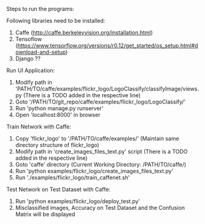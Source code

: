 Steps to run the programs:

Following libraries need to be installed:
1. Caffe (http://caffe.berkeleyvision.org/installation.html)
2. Tensoflow (https://www.tensorflow.org/versions/r0.12/get_started/os_setup.html#download-and-setup)
3. Django ??


Run UI Application:
1. Modify path in 'PATH/TO/caffe/examples/flickr_logo/LogoClassify/classifyImage/views.py (There is a TODO added in the respective line)
2. Goto '/PATH/TO/git_repo/caffe/examples/flickr_logo/LogoClassify/'
3. Run 'python manage.py runserver'
4. Open 'localhost:8000' in browser


Train Network with Caffe:
1. Copy 'flickr_logo' to '/PATH/TO/caffe/examples/' (Maintain same directory structure of flickr_logo)
2. Modify path in 'create_images_files_text.py' script (There is a TODO added in the respective line)
3. Goto 'caffe' directory (Current Working Directory: /PATH/TO/caffe/)
4. Run 'python examples/flickr_logo/create_images_files_text.py'
5. Run './examples/flickr_logo/train_caffenet.sh'


Test Network on Test Dataset with Caffe:
1. Run 'python examples/flickr_logo/deploy_test.py'
3. Misclassified images, Accuracy on Test Dataset and the Confusion Matrix will be displayed
